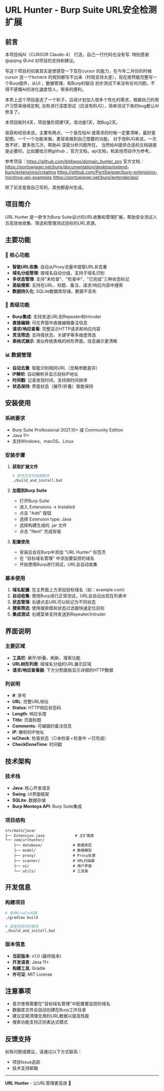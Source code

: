 # URL Hunter - Burp Suite URL安全检测扩展

## 前言
本项目纯AI（CURSOR Claude-4） 打造，自己一行代码也没有写. 特别感谢@qiqing @Jrd 对项目的支持和建议。

写这个项目的初衷其实是想感受一下现在cursor 的能力，在今年二月份的时候cursor 连一个bcheck 的规则都写不出来（村规支持太差），现在居然能完整写一个Burp插件，从UI ，数据管理，和Burp的联动 初步测试下来没有任何问题。不得不感慨AI的进化速度惊人，带来的便利。

本质上这个项目是造了一个轮子，后续计划加入很多个性化的需求，根据自己的用户习惯来继续定制, 没有进行深度测试（应该有BUG），简单测试下来的bug都让AI修复了。

本项目耗时4天，项目雏形搭建1天，改功能1天，改Bug2天。 

收获和经验来说，主要有两点，一个是在给AI 提需求的时候一定要清晰，最好是配图，一个一个功能来做，更容易做到自己想要的功能。
对于改BUG来说，一次改不好，要多改几次，帮助AI 深度分析问题所在。
当然给AI提供合适的文档链接是必要的，比如要给示例github ，官方文档，api文档，和其他项目作为参考。

参考项目：https://github.com/bit4woo/domain_hunter_pro
官方文档：
https://portswigger.net/burp/documentation/desktop/extend-burp/extensions/creating
https://github.com/PortSwigger/burp-extensions-montoya-api-examples
https://portswigger.net/burp/extender/api/

除了前言是我自己写的，其他都是AI生成。
## 项目简介

URL Hunter 是一款专为Burp Suite设计的URL收集和管理扩展，帮助安全测试人员高效地收集、筛选和管理测试目标的URL资源。

## 主要功能

### 🎯 核心功能
- **智能URL收集**: 自动从Proxy流量中提取URL并去重
- **域名分组管理**: 按域名自动分组，支持子域名识别
- **多状态管理**: 支持"未检查"、"检查中"、"已完成"三种状态标记
- **高级搜索**: 支持在URL、标题、备注、请求/响应内容中搜索
- **数据持久化**: SQLite数据库存储，数据不丢失

### 🔧 高级功能
- **Burp集成**: 支持发送URL到Repeater和Intruder
- **直接编辑**: 可在界面中直接编辑备注信息  
- **请求/响应查看**: 完整显示HTTP请求和响应内容
- **灵活筛选**: 支持按状态、关键字等多维度筛选
- **表格式展示**: 类似传统表格的树形界面，信息展示更清晰

### 📊 数据管理
- **自动去重**: 智能识别相同URL（忽略参数差异）
- **IP解析**: 自动解析并显示目标IP地址
- **时间戳**: 记录发现时间，支持按时间排序
- **状态保持**: 界面状态（展开/折叠）智能保持

## 安装使用

### 系统要求
- Burp Suite Professional 2021.10+ 或 Community Edition
- Java 11+
- 支持Windows、macOS、Linux

### 安装步骤

1. **获取扩展文件**
   ```bash
   # 使用包含的构建脚本
   ./build_and_install.bat
   ```

2. **加载到Burp Suite**
   - 打开Burp Suite
   - 进入 Extensions → Installed
   - 点击 "Add" 按钮
   - 选择 Extension type: Java
   - 选择构建生成的 .jar 文件
   - 点击 "Next" 完成安装

3. **配置使用**
   - 安装后会在Burp中添加 "URL Hunter" 标签页
   - 在 "目标域名管理" 中添加要监控的域名
   - 开始使用Burp进行测试，URL会自动收集

### 基本使用

1. **域名配置**: 在主界面上方添加目标域名（如：example.com）
2. **自动收集**: 使用Burp进行正常测试，URL会自动出现在列表中
3. **状态管理**: 右键点击URL可以标记为不同状态
4. **搜索筛选**: 使用搜索框和状态过滤器快速定位目标
5. **集成测试**: 右键菜单支持发送到Repeater/Intruder

## 界面说明

### 主要区域
- **工具栏**: 展开/折叠、刷新、搜索功能
- **URL树形列表**: 按域名分组的URL展示区域
- **请求/响应查看器**: 下方分割面板显示详细的HTTP数据

### 列说明
- **#**: 序号
- **URL**: 完整URL地址
- **Status**: HTTP响应状态码
- **Length**: 响应长度
- **Title**: 页面标题
- **Comments**: 可编辑的备注信息
- **IP**: 解析的IP地址
- **isCheck**: 检查状态（○未检查 ◐检查中 ✓已完成）
- **CheckDoneTime**: 时间戳

## 技术架构

### 技术栈
- **Java**: 核心开发语言
- **Swing**: UI界面框架
- **SQLite**: 数据存储
- **Burp Montoya API**: Burp Suite集成

### 项目结构
```
src/main/java/
├── Extension.java              # 主扩展类
└── com/urlhunter/
    ├── database/              # 数据库层
    ├── model/                 # 数据模型
    ├── proxy/                 # Proxy处理
    ├── scanner/               # URL扫描器
    ├── ui/                    # 用户界面
    └── utils/                 # 工具类
```

## 开发信息

### 构建项目
```bash
# 使用Gradle构建
./gradlew build

# 或使用提供的脚本
./build_and_install.bat
```

### 版本信息
- **当前版本**: v1.0 (最终版本)
- **开发语言**: Java 11+
- **构建工具**: Gradle
- **许可证**: MIT License

## 注意事项

- 首次使用需要在"目标域名管理"中配置要监控的域名
- 数据库文件会自动创建在Burp工作目录
- 建议定期清理无用的URL数据以提高性能
- 搜索功能支持正则表达式模式

## 反馈支持

如有问题或建议，请通过以下方式联系：
- 项目Issue追踪
- 技术支持邮箱

---

**URL Hunter** - 让URL管理更高效 🚀
